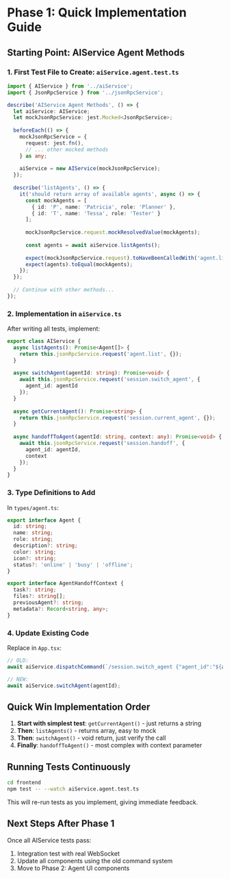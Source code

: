 # Phase 1: Quick Implementation Guide

## Starting Point: AIService Agent Methods

### 1. First Test File to Create: `aiService.agent.test.ts`

```typescript
import { AIService } from '../aiService';
import { JsonRpcService } from '../jsonRpcService';

describe('AIService Agent Methods', () => {
  let aiService: AIService;
  let mockJsonRpcService: jest.Mocked<JsonRpcService>;
  
  beforeEach(() => {
    mockJsonRpcService = {
      request: jest.fn(),
      // ... other mocked methods
    } as any;
    
    aiService = new AIService(mockJsonRpcService);
  });
  
  describe('listAgents', () => {
    it('should return array of available agents', async () => {
      const mockAgents = [
        { id: 'P', name: 'Patricia', role: 'Planner' },
        { id: 'T', name: 'Tessa', role: 'Tester' }
      ];
      
      mockJsonRpcService.request.mockResolvedValue(mockAgents);
      
      const agents = await aiService.listAgents();
      
      expect(mockJsonRpcService.request).toHaveBeenCalledWith('agent.list', {});
      expect(agents).toEqual(mockAgents);
    });
  });
  
  // Continue with other methods...
});
```

### 2. Implementation in `aiService.ts`

After writing all tests, implement:

```typescript
export class AIService {
  async listAgents(): Promise<Agent[]> {
    return this.jsonRpcService.request('agent.list', {});
  }
  
  async switchAgent(agentId: string): Promise<void> {
    await this.jsonRpcService.request('session.switch_agent', { 
      agent_id: agentId 
    });
  }
  
  async getCurrentAgent(): Promise<string> {
    return this.jsonRpcService.request('session.current_agent', {});
  }
  
  async handoffToAgent(agentId: string, context: any): Promise<void> {
    await this.jsonRpcService.request('session.handoff', {
      agent_id: agentId,
      context
    });
  }
}
```

### 3. Type Definitions to Add

In `types/agent.ts`:
```typescript
export interface Agent {
  id: string;
  name: string;
  role: string;
  description?: string;
  color: string;
  icon?: string;
  status?: 'online' | 'busy' | 'offline';
}

export interface AgentHandoffContext {
  task?: string;
  files?: string[];
  previousAgent?: string;
  metadata?: Record<string, any>;
}
```

### 4. Update Existing Code

Replace in `App.tsx`:
```typescript
// OLD:
await aiService.dispatchCommand(`/session.switch_agent {"agent_id":"${agentId}"}`);

// NEW:
await aiService.switchAgent(agentId);
```

## Quick Win Implementation Order

1. **Start with simplest test**: `getCurrentAgent()` - just returns a string
2. **Then**: `listAgents()` - returns array, easy to mock
3. **Then**: `switchAgent()` - void return, just verify the call
4. **Finally**: `handoffToAgent()` - most complex with context parameter

## Running Tests Continuously

```bash
cd frontend
npm test -- --watch aiService.agent.test.ts
```

This will re-run tests as you implement, giving immediate feedback.

## Next Steps After Phase 1

Once all AIService tests pass:
1. Integration test with real WebSocket
2. Update all components using the old command system
3. Move to Phase 2: Agent UI components